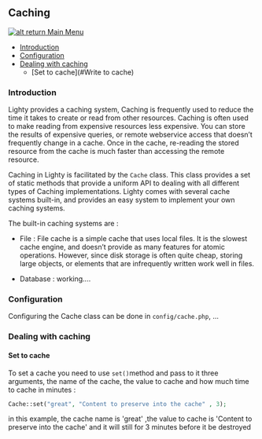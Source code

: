 ## Caching

[![alt return](https://gitlab.com/lighty/Art/raw/master/Resources/signs.png) Main Menu](https://gitlab.com/lighty/Docs/tree/3.2/#index)

- [Introduction](#introduction)
- [Configuration](#configuration)
- [Dealing with caching](#dealing_with_caching)
	- [Set to cache](#Write to cache)

### Introduction

Lighty provides a caching system, Caching is frequently used to reduce the time it takes to create or read from other resources. Caching is often used to make reading from expensive resources less expensive. You can store the results of expensive queries, or remote webservice access that doesn’t frequently change in a cache. Once in the cache, re-reading the stored resource from the cache is much faster than accessing the remote resource.

Caching in Lighty is facilitated by the `Cache` class. This class provides a set of static methods that provide a uniform API to dealing with all different types of Caching implementations. Lighty comes with several cache systems built-in, and provides an easy system to implement your own caching systems.

The built-in caching systems are :
* File : File cache is a simple cache that uses local files. It is the slowest cache engine, and doesn’t provide as many features for atomic operations. However, since disk storage is often quite cheap, storing large objects, or elements that are infrequently written work well in files.

* Database : working....

### Configuration

Configuring the Cache class can be done in `config/cache.php`, ...

### Dealing with caching
#### Set to cache

To set a cache you need to use `set()`method and pass to it three arguments, the name of the cache, the value to cache and how much time to cache in minutes :
```php
Cache::set("great", "Content to preserve into the cache" , 3);
```
in this example, the cache name is 'great' ,the value to cache is 'Content to preserve into the cache' and it will still for 3 minutes before it be destroyed